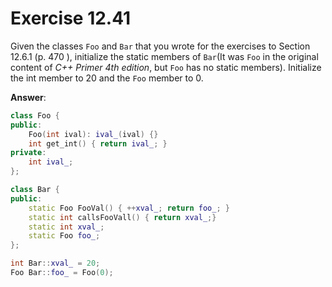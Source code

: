# Exercise 12.41

Given the classes `Foo` and `Bar` that you wrote for the exercises to Section 12.6.1 (p. 470 ), initialize the static members of `Bar`(It was `Foo` in the original content of *C++ Primer 4th edition*, but `Foo` has no static members). Initialize the int member to 20 and the `Foo` member to 0.

**Answer**:

```cpp
class Foo {
public:
    Foo(int ival): ival_(ival) {}
    int get_int() { return ival_; }
private:
    int ival_;
};

class Bar {
public:
    static Foo FooVal() { ++xval_; return foo_; }
    static int callsFooVall() { return xval_;}
    static int xval_;
    static Foo foo_;
};

int Bar::xval_ = 20;
Foo Bar::foo_ = Foo(0);
```